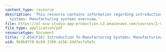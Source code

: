 ```yaml
---
content_type: resource
description: 'This resource contains information regarding introduction to manufacturing
  systems: Manufacturing systems overview.'
file: https://ol-ocw-studio-app-production.s3.amazonaws.com/courses/2-854-introduction-to-manufacturing-systems-fall-2016/9b9b97f88c693390a2562dd7ecfa5a5c_MIT2_854F16_Introduction.pdf
file_type: application/pdf
resourcetype: Document
title: '2.854(F16) Introduction To Manufacturing Systems: Manufacturing Systems Overview'
uid: 9b9b97f8-8c69-3390-a256-2dd7ecfa5a5c
---
```

